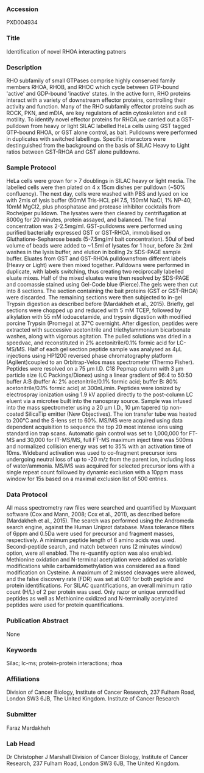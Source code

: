 ### Accession
PXD004934

### Title
Identification of novel RHOA interacting patners

### Description
RHO subfamily of small GTPases comprise highly conserved family members RHOA, RHOB, and RHOC which cycle between GTP-bound 'active' and GDP-bound 'inactive' states. In the active form, RHO proteins interact with a variety of downstream effector proteins, controlling their activity and function. Many of the RHO subfamily effector proteins such as ROCK, PKN, and mDIA, are key regulators of actin cytoskeleton and cell motility. To identify novel effector proteins for RHOA,we carried out a GST-pulldown from heavy or light SILAC labelled HeLa cells using GST tagged GTP-bound RHOA, or GST alone control, as bait. Pulldowns were performed in duplicates with switched labellings. Specific interactors  were destinguished from the background on the basis of SILAC Heavy to Light ratios between GST-RHOA and GST alone pulldowns.

### Sample Protocol
HeLa cells were grown for > 7 doublings in SILAC heavy or light media. The labelled cells were then plated on 4 x 15cm dishes per pulldown (~50% confluency). The next day, cells were washed with PBS and lysed on ice with 2mls of lysis buffer (50mM Tris-HCL pH 7.5, 150mM NaCl, 1% NP-40, 10mM MgCl2, plus phosphatase and protease inhibitor cocktails from Roche)per pulldown. The lysates were then cleared by centrifugation at 8000g for 20 minutes, protein assayed, and balanced. The final concentration was 2-2.5mg/ml. GST-pulldowns were performed using purified bacterially expressed GST or GST-RHOA, immobilised on Gluthatione-Sepharose beads (5-7.5mg/ml bait concentration). 50ul of bed volume of beads were added to ~1.5ml of lysates for 1 hour, before 3x 2ml washes in the lysis buffer, and elution in boiling 2x SDS-PAGE sample buffer. Eluates from GST and GST-RHOA pulldownsfrom different labels (Heavy or Light) were then mixed together. Pulldowns were performed in duplicate, with labels switching, thus creating two reciprocally labelled eluate mixes. Half of the mixed eluates were then resolved by SDS-PAGE and coomassie stained using Gel-Code blue (Pierce).The gels were then cut into 8 sections. The section containing the bait proteins (GST or GST-RHOA) were discarded. The remaining sections were then subjected to in-gel Trypsin digestion as described before (Mardakheh et al., 2015). Briefly, gel sections were chopped up and reduced with 5 mM TCEP, followed by alkylation with 55 mM iodoacetamide, and trypsin digestion with modified porcine Trypsin (Promega) at 37°C overnight. After digestion, peptides were extracted with successive acetonitrile and triethylammonium bicarbonate washes, along with vigorous agitation. The pulled solutions was dried in a speedvac, and reconstituted in 2% acetonitrile/0.1% formic acid for LC-MS/MS. Half of each gel section peptide sample was analysed as 4μL injections using HP1200 reversed phase chromatography platform (Agilent)coupled to an Orbitrap-Velos mass spectrometer (Thermo Fisher). Peptides were resolved on a 75 μm I.D. C18 Pepmap column with 3 μm particle size (LC Packings/Dionex) using a linear gradient of 96:4 to 50:50 buffer A:B (buffer A: 2% acetonitrile/0.1% formic acid; buffer B: 80% acetonitrile/0.1% formic acid) at 300nL/min. Peptides were ionized by electrospray ionization using 1.9 kV applied directly to the post-column LC eluent via a microtee built into the nanospray source. Sample was infused into the mass spectrometer using a 20 μm I.D., 10 μm tapered tip non-coated SilicaTip emitter (New Objectives). The ion transfer tube was heated to 200°C and the S-lens set to 60%. MS/MS were acquired using data dependent acquisition to sequence the top 20 most intense ions using standard ion trap scans. Automatic gain control was set to 1,000,000 for FT-MS and 30,000 for IT-MS/MS, full FT-MS maximum inject time was 500ms and normalized collision energy was set to 35% with an activation time of 10ms. Wideband activation was used to co-fragment precursor ions undergoing neutral loss of up to -20 m/z from the parent ion, including loss of water/ammonia. MS/MS was acquired for selected precursor ions with a single repeat count followed by dynamic exclusion with a 10ppm mass window for 15s based on a maximal exclusion list of 500 entries.

### Data Protocol
All mass spectrometry raw files were searched and quantified by Maxquant software (Cox and Mann, 2008; Cox et al., 2011), as described before (Mardakheh et al., 2015). The search was performed using the Andromeda search engine, against the Human Uniprot database. Mass tolerance filters of 6ppm and 0.5Da were used for precursor and fragment masses, respectively. A minimum peptide length of 6 amino acids was used. Second-peptide search, and match between runs (2 minutes window) option, were all enabled. The re-quantify option was also enabled. Methionine oxidation and N-terminal acetylation were added as variable modifications while carbamidomethylation was considered as a fixed modification on Cysteine. A maximum of 2 missed cleavages were allowed, and the false discovery rate (FDR) was set at 0.01 for both peptide and protein identifications. For SILAC quantifications, an overall minimum ratio count (H/L) of 2 per protein was used. Only razor or unique unmodified peptides as well as Methionine oxidized and N-terminally acetylated peptides were used for protein quantifications.

### Publication Abstract
None

### Keywords
Silac; lc-ms; protein-protein interactions; rhoa

### Affiliations
Division of Cancer Biology,  Institute of Cancer Research, 237 Fulham Road, London SW3 6JB, The United Kingdom.
Institute of Cancer Research

### Submitter
Faraz Mardakheh

### Lab Head
Dr Christopher J Marshall
Division of Cancer Biology,  Institute of Cancer Research, 237 Fulham Road, London SW3 6JB, The United Kingdom.


